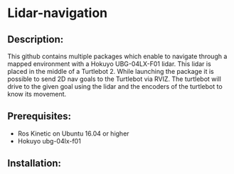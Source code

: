 # Lidar-navigation

## Description:
This github contains multiple packages which enable to navigate through a mapped environment with a Hokuyo UBG-04LX-F01 lidar. This lidar is placed in the middle of a Turtlebot 2. While launching the package it is possible to send 2D nav goals to the Turtlebot via RVIZ. The turtlebot will drive to the given goal using the lidar and the encoders of the turtlebot to know its movement.

## Prerequisites:
- Ros Kinetic on Ubuntu 16.04 or higher
- Hokuyo ubg-04lx-f01

## Installation:
